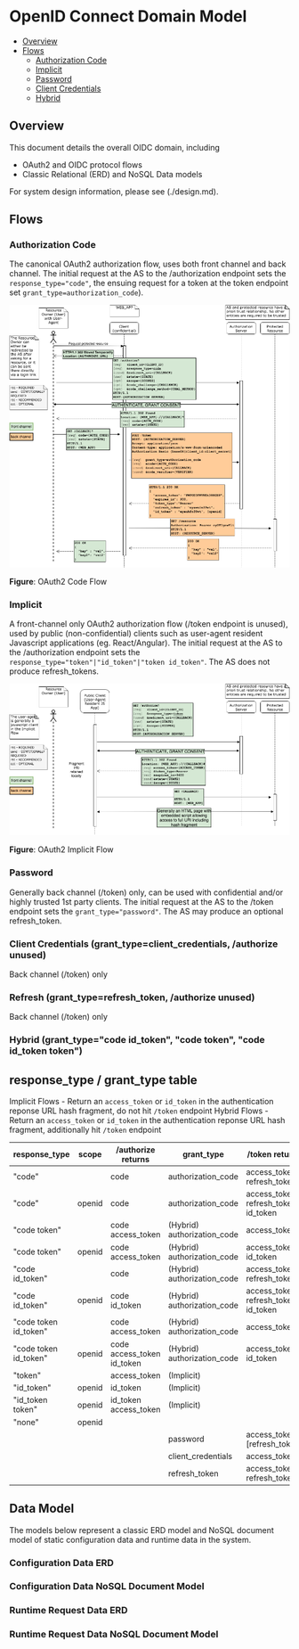 # OpenID Connect Domain Model

* [Overview](#Overview)
* [Flows](#Flows)
  - [Authorization Code](#Authorization-Code)
  - [Implicit](#Implicit)
  - [Password](#Password)
  - [Client Credentials](#Client-Credentials)
  - [Hybrid](#Hybrid)

## Overview

This document details the overall OIDC domain, including
* OAuth2 and OIDC protocol flows
* Classic Relational (ERD) and NoSQL Data models 

For system design information, please see (./design.md).

## Flows

### Authorization Code 

The canonical OAuth2 authorization flow, uses both front channel and back channel. 
The initial request at the AS to the /authorization endpoint sets the 
`response_type="code"`, the ensuing request for a token at the token endpoint 
set `grant_type=authorization_code`).

<p align="center">

![oauth_code_grant image](../images/oauth_code_grant.png)

**Figure**: OAuth2 Code Flow

</p>

### Implicit 

A front-channel only OAuth2 authorization flow (/token endpoint is unused), used by public (non-confidential) 
clients such as user-agent resident Javascript applications (eg. React/Angular).
The initial request at the AS to the /authorization endpoint sets the 
`response_type="token"|"id_token"|"token id_token"`. The AS does not produce refresh_tokens. 

<p align="center">

![oauth_implicit_flow image](../images/oauth_implicit_flow.png)

**Figure**: OAuth2 Implicit Flow

</p>

### Password

Generally back channel (/token) only, can be used with confidential and/or highly
trusted 1st party clients. 
The initial request at the AS to the /token endpoint sets the 
`grant_type="password"`. The AS may produce an optional refresh_token. 

### Client Credentials (grant_type=client_credentials, /authorize unused)

Back channel (/token) only

### Refresh (grant_type=refresh_token, /authorize unused)

Back channel (/token) only

### Hybrid (grant_type="code id_token", "code token", "code id_token token")


## response_type / grant_type table

Implicit Flows - Return an `access_token` or `id_token` in the authentication reponse URL hash fragment, do not hit `/token` endpoint
Hybrid Flows - Return an `access_token` or `id_token` in the authentication reponse URL hash fragment, additionally hit `/token` endpoint

|  response_type        |  scope | /authorize returns         | grant_type                  | /token  returns                     |
| ----------------------|--------|----------------------------|-----------------------------|-------------------------------------|
| "code"                |        | code                       | authorization_code          | access_token refresh_token          |
| "code"                | openid | code                       | authorization_code          | access_token refresh_token id_token |
| "code token"          |        | code access_token          | (Hybrid) authorization_code | access_token                        |
| "code token"          | openid | code access_token          | (Hybrid) authorization_code | access_token id_token               |
| "code id_token"       |        | code                       | (Hybrid) authorization_code | access_token refresh_token          |
| "code id_token"       | openid | code id_token              | (Hybrid) authorization_code | access_token refresh_token id_token |
| "code token id_token" |        | code access_token          | (Hybrid) authorization_code | access_token                        |
| "code token id_token" | openid | code access_token id_token | (Hybrid) authorization_code | access_token id_token               |
| "token"               |        | access_token               | (Implicit)                  |                                     |
| "id_token"            | openid | id_token                   | (Implicit)                  |                                     |
| "id_token token"      | openid | id_token access_token      | (Implicit)                  |                                     |
| "none"                | openid |                            |                             |                                     |
|                       |        |                            | password                    | access_token [refresh_token]        |
|                       |        |                            | client_credentials          | access_token                        |
|                       |        |                            | refresh_token               | access_token refresh_token          |

## Data Model

The models below represent a classic ERD model and NoSQL document model of static configuration data and runtime data in the system.

### Configuration Data ERD

### Configuration Data NoSQL Document Model

### Runtime Request Data ERD

### Runtime Request Data NoSQL Document Model
